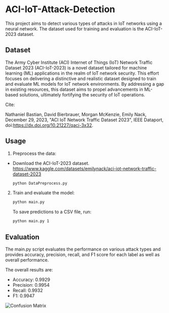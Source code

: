 # ACI-IoT-Attack-Detection

This project aims to detect various types of attacks in IoT networks using a neural network. The dataset used for training and evaluation is the ACI-IoT-2023 dataset.

## Dataset

The Army Cyber Institute (ACI) Internet of Things (IoT) Network Traffic Dataset 2023 (ACI-IoT-2023) is a novel dataset tailored for machine learning (ML) applications in the realm of IoT network security. This effort focuses on delivering a distinctive and realistic dataset designed to train and evaluate ML models for IoT network environments. By addressing a gap in existing resources, this dataset aims to propel advancements in ML-based solutions, ultimately fortifying the security of IoT operations.

Cite:

Nathaniel Bastian, David Bierbrauer, Morgan McKenzie, Emily Nack, December 29, 2023, "ACI IoT Network Traffic Dataset 2023", IEEE Dataport, doi:https://dx.doi.org/10.21227/qacj-3x32.

## Usage

1. Preprocess the data:

- Download the ACI-IoT-2023 dataset. https://www.kaggle.com/datasets/emilynack/aci-iot-network-traffic-dataset-2023
    ```sh
    python DataPreprocess.py
    ```

2. Train and evaluate the model:
    ```sh
    python main.py
    ```

    To save predictions to a CSV file, run:
    ```sh
    python main.py 1
    ```

## Evaluation

The main.py script evaluates the performance on various attack types and provides accuracy, precision, recall, and F1 score for each label as well as overall performance. 

The overall results are:
- Accuracy: 	0.9929
- Precision:	0.9954
- Recall:		0.9932
- F1:           0.9947

![Confusion Matrix](confusion_matrix.png)



